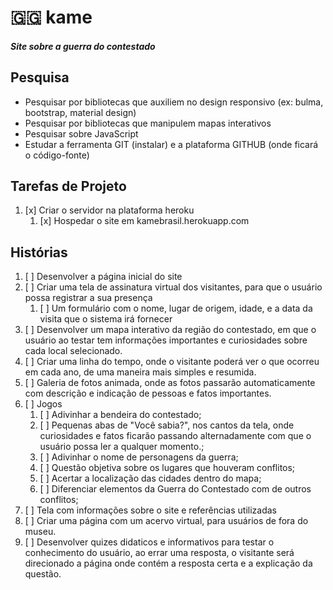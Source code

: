 # 🇬🇬  kame
##### Site sobre a guerra do contestado

## Pesquisa
+ Pesquisar por bibliotecas que auxiliem no design responsivo (ex: bulma, bootstrap, material design)
+ Pesquisar por bibliotecas que manipulem mapas interativos
+ Pesquisar sobre JavaScript
+ Estudar a ferramenta GIT (instalar) e a plataforma GITHUB (onde ficará o código-fonte)


## Tarefas de Projeto

1. [x] Criar o servidor na plataforma heroku
   1. [x] Hospedar o site em kamebrasil.herokuapp.com

## Histórias

1. [ ] Desenvolver a página inicial do site
2. [ ] Criar uma tela de assinatura virtual dos visitantes, para que o usuário possa registrar a sua presença
   1. [ ] Um formulário com o nome, lugar de origem, idade, e a data da visita que o sistema irá fornecer
3. [ ] Desenvolver um mapa interativo da região do contestado, em que o usuário ao testar tem informações importantes e curiosidades sobre cada local selecionado. 
4. [ ] Criar uma linha do tempo, onde o visitante poderá ver o que ocorreu em cada ano, de uma maneira mais simples e resumida.
5. [ ] Galeria de fotos animada, onde as fotos passarão automaticamente com descrição e indicação de pessoas e fatos importantes.
6. [ ] Jogos 
   1. [ ] Adivinhar a bendeira do contestado;
   2. [ ] Pequenas abas de "Você sabia?", nos cantos da tela, onde curiosidades e fatos ficarão passando alternadamente com que o usuário possa ler a qualquer momento.;
   3. [ ] Adivinhar o nome de personagens da guerra;
   4. [ ] Questão objetiva sobre os lugares que houveram conflitos;
   5. [ ] Acertar a localização das cidades dentro do mapa;
   6. [ ] Diferenciar elementos da Guerra do Contestado com de outros conflitos;
7. [ ] Tela com informações sobre o site e referências utilizadas
8. [ ] Criar uma página com um acervo virtual, para usuários de fora do museu.
9. [ ] Desenvolver quizes didaticos e informativos para testar o conhecimento do usuário, ao errar uma resposta, o visitante será direcionado a página onde contém a resposta certa e a explicação da questão.